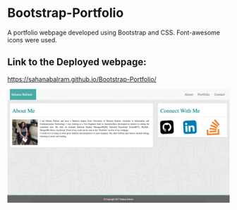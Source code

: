 # Bootstrap-Portfolio
A portfolio webpage developed using Bootstrap and CSS. Font-awesome icons were used.

## Link to the Deployed webpage:
https://sahanabalram.github.io/Bootstrap-Portfolio/

![screenshot of BootStrap-Portfloio](assets/images/bootstrap-portfolio.png)

